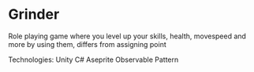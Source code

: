 # Grinder
Role playing game where you level up your skills, health, movespeed and more by using them, differs from assigning point

Technologies:
Unity
C#
Aseprite
Observable Pattern
